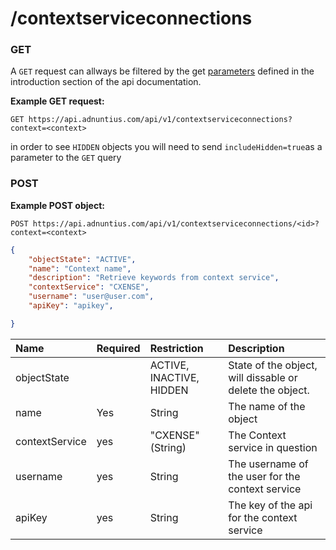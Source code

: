 # /contextserviceconnections

### GET

A `GET` request can allways be filtered by the get [parameters](http://docs.adnuntius.com/api/api-requests) defined in the introduction section of the api documentation.

**Example GET request:**

```http
GET https://api.adnuntius.com/api/v1/contextserviceconnections?context=<context>
```

in order to see `HIDDEN` objects you will need to send `includeHidden=true`as a parameter to the `GET` query

### POST

**Example POST object:**

```http
POST https://api.adnuntius.com/api/v1/contextserviceconnections/<id>?context=<context>
```
```json
{
    "objectState": "ACTIVE",
    "name": "Context name",
    "description": "Retrieve keywords from context service",
    "contextService": "CXENSE",
    "username": "user@user.com",
    "apiKey": "apikey",

}
```

| Name | Required | Restriction | Description |
| :--- | :--- | :--- | :--- |
| objectState |  | ACTIVE, INACTIVE, HIDDEN | State of the object, will dissable or delete the object. |
| name | Yes | String | The name of the object |
| contextService | yes | "CXENSE" \(String\) | The Context service in question |
| username | yes | String | The username of the user for the context service |
| apiKey | yes | String | The key of the api for the context service |

